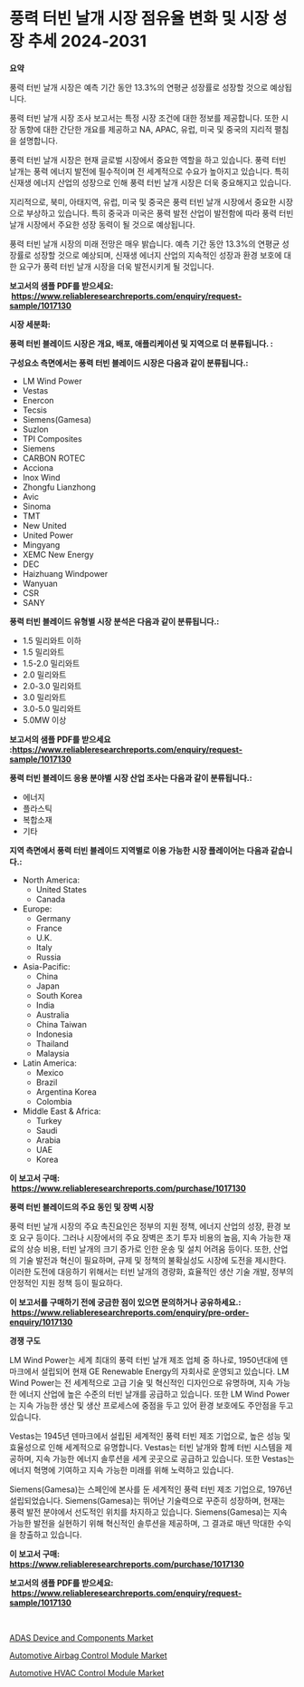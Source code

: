 <p><h1>풍력 터빈 날개 시장 점유율 변화 및 시장 성장 추세 2024-2031</h1></p><p><strong>요약</strong></p>
<p><p>풍력 터빈 날개 시장은 예측 기간 동안 13.3%의 연평균 성장률로 성장할 것으로 예상됩니다.</p><p>풍력 터빈 날개 시장 조사 보고서는 특정 시장 조건에 대한 정보를 제공합니다. 또한 시장 동향에 대한 간단한 개요를 제공하고 NA, APAC, 유럽, 미국 및 중국의 지리적 펼침을 설명합니다.</p><p>풍력 터빈 날개 시장은 현재 글로벌 시장에서 중요한 역할을 하고 있습니다. 풍력 터빈 날개는 풍력 에너지 발전에 필수적이며 전 세계적으로 수요가 높아지고 있습니다. 특히 신재생 에너지 산업의 성장으로 인해 풍력 터빈 날개 시장은 더욱 중요해지고 있습니다.</p><p>지리적으로, 북미, 아태지역, 유럽, 미국 및 중국은 풍력 터빈 날개 시장에서 중요한 시장으로 부상하고 있습니다. 특히 중국과 미국은 풍력 발전 산업이 발전함에 따라 풍력 터빈 날개 시장에서 주요한 성장 동력이 될 것으로 예상됩니다.</p><p>풍력 터빈 날개 시장의 미래 전망은 매우 밝습니다. 예측 기간 동안 13.3%의 연평균 성장률로 성장할 것으로 예상되며, 신재생 에너지 산업의 지속적인 성장과 환경 보호에 대한 요구가 풍력 터빈 날개 시장을 더욱 발전시키게 될 것입니다.</p></p>
<p><strong>보고서의 샘플 PDF를 받으세요: &nbsp;<a href="https://www.reliableresearchreports.com/enquiry/request-sample/1017130">https://www.reliableresearchreports.com/enquiry/request-sample/1017130</a></strong></p>
<p><strong>시장 세분화:</strong></p>
<p><strong> 풍력 터빈 블레이드 시장은 개요, 배포, 애플리케이션 및 지역으로 더 분류됩니다. :</strong></p>
<p><strong>구성요소 측면에서는 풍력 터빈 블레이드 시장은 다음과 같이 분류됩니다.:</strong></p>
<p><ul><li>LM Wind Power</li><li>Vestas</li><li>Enercon</li><li>Tecsis</li><li>Siemens(Gamesa)</li><li>Suzlon</li><li>TPI Composites</li><li>Siemens</li><li>CARBON ROTEC</li><li>Acciona</li><li>Inox Wind</li><li>Zhongfu Lianzhong</li><li>Avic</li><li>Sinoma</li><li>TMT</li><li>New United</li><li>United Power</li><li>Mingyang</li><li>XEMC New Energy</li><li>DEC</li><li>Haizhuang Windpower</li><li>Wanyuan</li><li>CSR</li><li>SANY</li></ul></p>
<p><strong> 풍력 터빈 블레이드 유형별 시장 분석은 다음과 같이 분류됩니다.:</strong></p>
<p><ul><li>1.5 밀리와트 이하</li><li>1.5 밀리와트</li><li>1.5-2.0 밀리와트</li><li>2.0 밀리와트</li><li>2.0-3.0 밀리와트</li><li>3.0 밀리와트</li><li>3.0-5.0 밀리와트</li><li>5.0MW 이상</li></ul></p>
<p><strong>보고서의 샘플 PDF를 받으세요 :<a href="https://www.reliableresearchreports.com/enquiry/request-sample/1017130">https://www.reliableresearchreports.com/enquiry/request-sample/1017130</a></strong></p>
<p><strong> 풍력 터빈 블레이드 응용 분야별 시장 산업 조사는 다음과 같이 분류됩니다.:</strong></p>
<p><ul><li>에너지</li><li>플라스틱</li><li>복합소재</li><li>기타</li></ul></p>
<p><strong>지역 측면에서 풍력 터빈 블레이드 지역별로 이용 가능한 시장 플레이어는 다음과 같습니다.:</strong></p>
<p><ul>
    <li>
        North America:
        <ul>
            <li>United States</li>
            <li>Canada</li>
        </ul>
    </li>
    <li>
        Europe:
        <ul>
            <li>Germany</li>
            <li>France</li>
            <li>U.K.</li>
            <li>Italy</li>
            <li>Russia</li>
        </ul>
    </li>
    <li>
        Asia-Pacific:
        <ul>
            <li>China</li>
            <li>Japan</li>
            <li>South Korea</li>
            <li>India</li>
            <li>Australia</li>
            <li>China Taiwan</li>
            <li>Indonesia</li>
            <li>Thailand</li>
            <li>Malaysia</li>
        </ul>
    </li>
    <li>
        Latin America:
        <ul>
            <li>Mexico</li>
            <li>Brazil</li>
            <li>Argentina Korea</li>
            <li>Colombia</li>
        </ul>
    </li>
    <li>
        Middle East & Africa:
        <ul>
            <li>Turkey</li>
            <li>Saudi</li>
            <li>Arabia</li>
            <li>UAE</li>
            <li>Korea</li>
        </ul>
    </li>
    </ul></p>
<p><strong>이 보고서 구매: &nbsp;<a href="https://www.reliableresearchreports.com/purchase/1017130">https://www.reliableresearchreports.com/purchase/1017130</a></strong></p>
<p><strong>풍력 터빈 블레이드의 주요 동인 및 장벽 시장</strong></p>
<p><p>풍력 터빈 날개 시장의 주요 촉진요인은 정부의 지원 정책, 에너지 산업의 성장, 환경 보호 요구 등이다. 그러나 시장에서의 주요 장벽은 초기 투자 비용의 높음, 지속 가능한 재료의 상승 비용, 터빈 날개의 크기 증가로 인한 운송 및 설치 어려움 등이다. 또한, 산업의 기술 발전과 혁신이 필요하며, 규제 및 정책의 불확실성도 시장에 도전을 제시한다. 이러한 도전에 대응하기 위해서는 터빈 날개의 경량화, 효율적인 생산 기술 개발, 정부의 안정적인 지원 정책 등이 필요하다.</p></p>
<p><strong>이 보고서를 구매하기 전에 궁금한 점이 있으면 문의하거나 공유하세요.: &nbsp;<a href="https://www.reliableresearchreports.com/enquiry/pre-order-enquiry/1017130">https://www.reliableresearchreports.com/enquiry/pre-order-enquiry/1017130</a></strong></p>
<p><strong>경쟁 구도</strong></p>
<p><p>LM Wind Power는 세계 최대의 풍력 터빈 날개 제조 업체 중 하나로, 1950년대에 덴마크에서 설립되어 현재 GE Renewable Energy의 자회사로 운영되고 있습니다. LM Wind Power는 전 세계적으로 고급 기술 및 혁신적인 디자인으로 유명하며, 지속 가능한 에너지 산업에 높은 수준의 터빈 날개를 공급하고 있습니다. 또한 LM Wind Power는 지속 가능한 생산 및 생산 프로세스에 중점을 두고 있어 환경 보호에도 주안점을 두고 있습니다.</p><p>Vestas는 1945년 덴마크에서 설립된 세계적인 풍력 터빈 제조 기업으로, 높은 성능 및 효율성으로 인해 세계적으로 유명합니다. Vestas는 터빈 날개와 함께 터빈 시스템을 제공하며, 지속 가능한 에너지 솔루션을 세계 곳곳으로 공급하고 있습니다. 또한 Vestas는 에너지 혁명에 기여하고 지속 가능한 미래를 위해 노력하고 있습니다.</p><p>Siemens(Gamesa)는 스페인에 본사를 둔 세계적인 풍력 터빈 제조 기업으로, 1976년 설립되었습니다. Siemens(Gamesa)는 뛰어난 기술력으로 꾸준히 성장하며, 현재는 풍력 발전 분야에서 선도적인 위치를 차지하고 있습니다. Siemens(Gamesa)는 지속 가능한 발전을 실현하기 위해 혁신적인 솔루션을 제공하며, 그 결과로 매년 막대한 수익을 창출하고 있습니다.</p></p>
<p><strong>이 보고서 구매: &nbsp; <a href="https://www.reliableresearchreports.com/purchase/1017130">https://www.reliableresearchreports.com/purchase/1017130</a></strong></p>
<p><strong>보고서의 샘플 PDF를 받으세요: &nbsp;<a href="https://www.reliableresearchreports.com/enquiry/request-sample/1017130">https://www.reliableresearchreports.com/enquiry/request-sample/1017130</a></strong><strong></strong></p>
<p>&nbsp;</p>
<p><p><a href="https://github.com/redneck06/Market-Research-Report-List-2/blob/main/adas-device-and-components-market.md">ADAS Device and Components Market</a></p><p><a href="https://github.com/nicoletavirag/Market-Research-Report-List-2/blob/main/automotive-airbag-control-module-market.md">Automotive Airbag Control Module Market</a></p><p><a href="https://github.com/mauripalmi/Market-Research-Report-List-2/blob/main/automotive-hvac-control-module-market.md">Automotive HVAC Control Module Market</a></p></p>